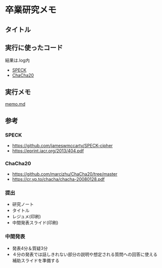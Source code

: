 # 卒業研究メモ
## タイトル

## 実行に使ったコード
結果は.log内
* [SPECK](https://github.com/parari415/speck-cipher)
* [ChaCha20](https://github.com/parari415/chacha20)
## 実行メモ
[memo.md](memo.md)
## 参考
### SPECK
* https://github.com/jameswmccarty/SPECK-cipher
* https://eprint.iacr.org/2013/404.pdf
### ChaCha20
* https://github.com/marcizhu/ChaCha20/tree/master
* https://cr.yp.to/chacha/chacha-20080128.pdf

### 提出
* 研究ノート
* タイトル
* レジュメ(印刷)
* 中間発表スライド(印刷)

### 中間発表
* 発表4分＆質疑3分
* ４分の発表では話しきれない部分の説明や想定される質問への回答に使える補助スライドを準備する
